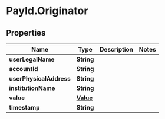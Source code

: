 # PayId.Originator

## Properties
Name | Type | Description | Notes
------------ | ------------- | ------------- | -------------
**userLegalName** | **String** |  | 
**accountId** | **String** |  | 
**userPhysicalAddress** | **String** |  | 
**institutionName** | **String** |  | 
**value** | [**Value**](Value.md) |  | 
**timestamp** | **String** |  | 
